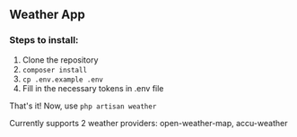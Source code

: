 ## Weather App

### Steps to install:

1) Clone the repository
2) `composer install`
3) `cp .env.example .env`
4) Fill in the necessary tokens in .env file

That's it! 
Now, use `php artisan weather`

Currently supports 2 weather providers: open-weather-map, accu-weather
